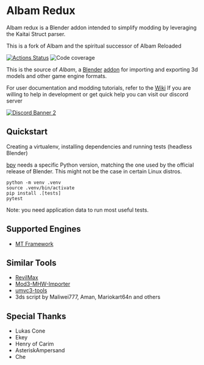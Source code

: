 # Albam Redux
 
Albam redux is a Blender addon intended to simplify modding by leveraging the Kaitai Struct parser.

This is a fork of Albam and the spiritual successor of Albam Reloaded

<p align="left">
<a href="https://github.com/HenryOfCarim/albam_redux/actions"><img alt="Actions Status" src="https://github.com/HenryOfCarim/albam_redux/workflows/Test/badge.svg"></a>
<img alt="Code coverage" src="https://img.shields.io/endpoint?url=https://gist.githubusercontent.com/HenryOfCarim/8d9d772c4e886406cfead04f0a5febc1/raw/covbadge.json">
</p>

This is the source of _Albam_, a [Blender](https://blender.org) [addon](https://docs.blender.org/manual/en/latest/editors/preferences/addons.html) for importing and exporting 3d models and other game engine formats.   

For user documentation and modding tutorials, refer to the [Wiki](https://github.com/HenryOfCarim/albam_redux/wiki)
If you are willing to help in development or get quick help you can visit our discord server

[<img src="https://discord.com/api/guilds/1008767651578925076/widget.png?style=banner2" alt="Discord Banner 2"/>](https://discord.gg/69sphky9UX)

## Quickstart

Creating a virtualenv, installing dependencies and running tests (headless Blender)  

[bpy](https://pypi.org/project/bpy/) needs a specific Python version, matching the one used by the official release of Blender.
This might not be the case in certain Linux distros.

```
python -m venv .venv
source .venv/bin/activate
pip install .[tests]
pytest
```
Note: you need application data to run most useful tests.

## Supported Engines

* [MT Framework](https://en.wikipedia.org/wiki/MT_Framework)


## Similar Tools

* [RevilMax](https://github.com/PredatorCZ/RevilMax])
* [Mod3-MHW-Importer](https://github.com/AsteriskAmpersand/Mod3-MHW-Importer)
* [umvc3-tools](https://github.com/tge-was-taken/umvc3-tools)
* 3ds script by Maliwei777, Aman, Mariokart64n and others

## Special Thanks

* Lukas Cone
* Ekey
* Henry of Carim
* AsteriskAmpersand
* Che
